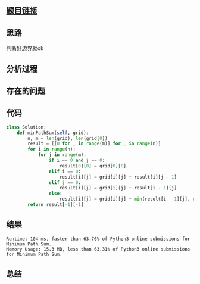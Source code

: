 [//]: # (@Author  : xu.junpeng)
[//]: # (@Time    : 2020/6/25 11:49 下午)
## [题目链接](https://leetcode.com/problems/minimum-path-sum/)

## 思路
判断好边界就ok
## 分析过程

## 存在的问题

## 代码
```python
class Solution:
    def minPathSum(self, grid):
        n, m = len(grid), len(grid[0])
        result = [[0 for _ in range(m)] for _ in range(n)]
        for i in range(n):
            for j in range(m):
                if i == 0 and j == 0:
                    result[0][0] = grid[0][0]
                elif i == 0:
                    result[i][j] = grid[i][j] + result[i][j - 1]
                elif j == 0:
                    result[i][j] = grid[i][j] + result[i - 1][j]
                else:
                    result[i][j] = grid[i][j] + min(result[i - 1][j], result[i][j - 1])
        return result[-1][-1]
```

## 结果
```
Runtime: 104 ms, faster than 63.76% of Python3 online submissions for Minimum Path Sum.
Memory Usage: 15.3 MB, less than 63.31% of Python3 online submissions for Minimum Path Sum.
```
## 总结

